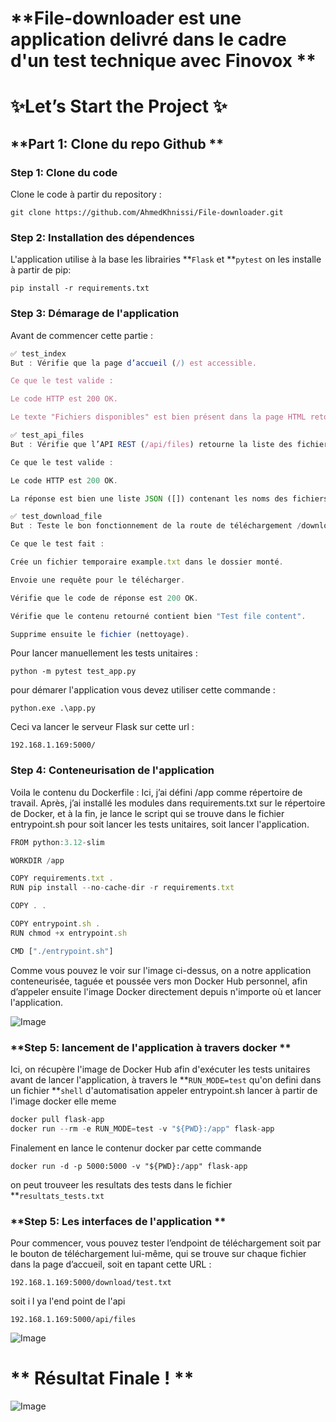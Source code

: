 ﻿# **File-downloader est une application delivré dans le cadre d'un test technique avec Finovox **
# ✨Let’s Start the Project ✨
## **Part 1: Clone du repo Github **
### **Step 1: Clone du code**
Clone le code à partir du repository :

```
git clone https://github.com/AhmedKhnissi/File-downloader.git
```
### **Step 2: Installation des dépendences**

L'application utilise à la base les librairies **`Flask` et **`pytest` on les installe à partir de pip:
 
```
pip install -r requirements.txt
```

### **Step 3: Démarage de l'application**
Avant de commencer cette partie :
```jsx
✅ test_index
But : Vérifie que la page d’accueil (/) est accessible.

Ce que le test valide :

Le code HTTP est 200 OK.

Le texte "Fichiers disponibles" est bien présent dans la page HTML retournée.
```

```jsx
✅ test_api_files
But : Vérifie que l’API REST (/api/files) retourne la liste des fichiers.

Ce que le test valide :

Le code HTTP est 200 OK.

La réponse est bien une liste JSON ([]) contenant les noms des fichiers dans le volume.
```

```jsx
✅ test_download_file
But : Teste le bon fonctionnement de la route de téléchargement /download/<filename>.

Ce que le test fait :

Crée un fichier temporaire example.txt dans le dossier monté.

Envoie une requête pour le télécharger.

Vérifie que le code de réponse est 200 OK.

Vérifie que le contenu retourné contient bien "Test file content".

Supprime ensuite le fichier (nettoyage).
```

Pour lancer manuellement les tests unitaires : 
```
python -m pytest test_app.py
```

pour démarer l'application vous devez utiliser cette commande : 

```
python.exe .\app.py
```
Ceci va lancer le serveur Flask sur cette url : 

```
192.168.1.169:5000/
```

### **Step 4: Conteneurisation de l'application**
Voila le contenu du Dockerfile :
Ici, j’ai défini /app comme répertoire de travail. Après, j’ai installé les modules dans requirements.txt sur le répertoire de Docker, et à la fin, je lance le script qui se trouve dans le fichier entrypoint.sh pour soit lancer les tests unitaires, soit lancer l'application.

```jsx
FROM python:3.12-slim

WORKDIR /app

COPY requirements.txt .
RUN pip install --no-cache-dir -r requirements.txt

COPY . .

COPY entrypoint.sh .
RUN chmod +x entrypoint.sh

CMD ["./entrypoint.sh"]

```

Comme vous pouvez le voir sur l'image ci-dessus, on a notre application conteneurisée, taguée et poussée vers mon Docker Hub personnel, afin d’appeler ensuite l'image Docker directement depuis n'importe où et lancer l'application.

![Image](https://github.com/user-attachments/assets/3de195e9-1bdc-4865-96e5-6611c14298e3)


### **Step 5: lancement de l'application à travers docker **

Ici, on récupère l'image de Docker Hub afin d'exécuter les tests unitaires avant de lancer l'application,
à travers le  **`RUN_MODE=test` qu'on defini dans un fichier **`shell` d'automatisation appeler entrypoint.sh lancer à partir de l'image docker elle meme 
```jsx
docker pull flask-app
docker run --rm -e RUN_MODE=test -v "${PWD}:/app" flask-app
```

Finalement en lance le contenur docker par cette commande 

```
docker run -d -p 5000:5000 -v "${PWD}:/app" flask-app

```

on peut trouveer les resultats des tests dans le fichier **`resultats_tests.txt` 


### **Step 5: Les interfaces de l'application **

Pour commencer, vous pouvez tester l’endpoint de téléchargement soit par le bouton de téléchargement lui-même, qui se trouve sur chaque fichier dans la page d’accueil, soit en tapant cette URL :
```
192.168.1.169:5000/download/test.txt
```

soit i l ya l'end point de l'api
```
192.168.1.169:5000/api/files
```
![Image](https://github.com/user-attachments/assets/421543c1-b56a-4587-a6d4-3d76952e3ed9)

# **  Résultat Finale ! **  
![Image](https://github.com/user-attachments/assets/f5b13e4c-9860-4f0f-8a90-254a8ac2b85a)
